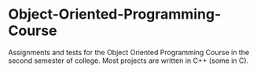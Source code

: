 # Object-Oriented-Programming-Course
Assignments and tests for the Object Oriented Programming Course in the second semester of college. Most projects are written in C++ (some in C).
